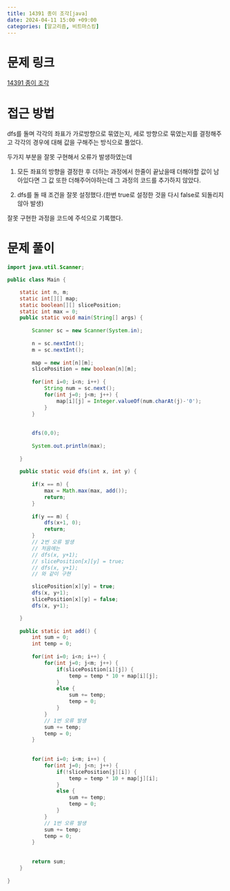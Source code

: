 ```yaml
---
title: 14391 종이 조각[java]
date: 2024-04-11 15:00 +09:00
categories: [알고리즘, 비트마스킹]
---
```

# 문제 링크
[14391 종이 조각](https://www.acmicpc.net/problem/14391)

# 접근 방법
dfs를 돌며 각각의 좌표가 가로방향으로 묶였는지, 세로 방향으로 묶였는지를 결정해주고 각각의 경우에 대해 값을 구해주는 방식으로 풀었다. 

두가지 부분을 잘못 구현해서 오류가 발생하였는데
1. 모든 좌표의 방향을 결정한 후 더하는 과정에서 한줄이 끝났을때 더해야할 값이 남아있다면 그 값 또한 더해주어야하는데 그 과정의 코드를 추가하지 않았다.

2. dfs를 돌 때 조건을 잘못 설정했다.(한번 true로 설정한 것을 다시 false로 되돌리지 않아 발생)

잘못 구현한 과정을 코드에 주석으로 기록했다.

# 문제 풀이
```java
import java.util.Scanner;

public class Main {

	static int n, m;
	static int[][] map;
	static boolean[][] slicePosition;
	static int max = 0;
	public static void main(String[] args) {
		
		Scanner sc = new Scanner(System.in);
		
		n = sc.nextInt();
		m = sc.nextInt();
		
		map = new int[n][m];
		slicePosition = new boolean[n][m];
		
		for(int i=0; i<n; i++) {
			String num = sc.next();
			for(int j=0; j<m; j++) {
				map[i][j] = Integer.valueOf(num.charAt(j)-'0');
			}
		}
		
		
		dfs(0,0);
		
		System.out.println(max);
		
	}
	
	public static void dfs(int x, int y) {
		
		if(x == n) {
			max = Math.max(max, add());
			return;
		}
		
		if(y == m) {
			dfs(x+1, 0);
			return;
		}
		// 2번 오류 발생
		// 처음에는 	
		// dfs(x, y+1);
		// slicePosition[x][y] = true;
		// dfs(x, y+1);
		// 와 같이 구현

		slicePosition[x][y] = true;
		dfs(x, y+1);
		slicePosition[x][y] = false;
		dfs(x, y+1);

	}
	
	public static int add() {
		int sum = 0;
		int temp = 0;
		
		for(int i=0; i<n; i++) {
			for(int j=0; j<m; j++) {
				if(slicePosition[i][j]) {
					temp = temp * 10 + map[i][j];
				}
				else {
					sum += temp;
					temp = 0;
				}
			}
			// 1번 오류 발생
			sum += temp;
			temp = 0;
		}
		
		
		for(int i=0; i<m; i++) {
			for(int j=0; j<n; j++) {
				if(!slicePosition[j][i]) {
					temp = temp * 10 + map[j][i];
				}
				else {
					sum += temp;
					temp = 0;
				}
			}
			// 1번 오류 발생
			sum += temp;
			temp = 0;
		}
	
		
		return sum;
	}
	
}

```
